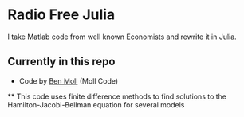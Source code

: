 # Radio Free Julia
I take Matlab code from well known Economists and rewrite it in Julia. 

## Currently in this repo 
- Code by [Ben Moll](http://www.princeton.edu/~moll/) (Moll Code)  

** This code uses finite difference methods to find solutions to the Hamilton-Jacobi-Bellman equation for several models 
